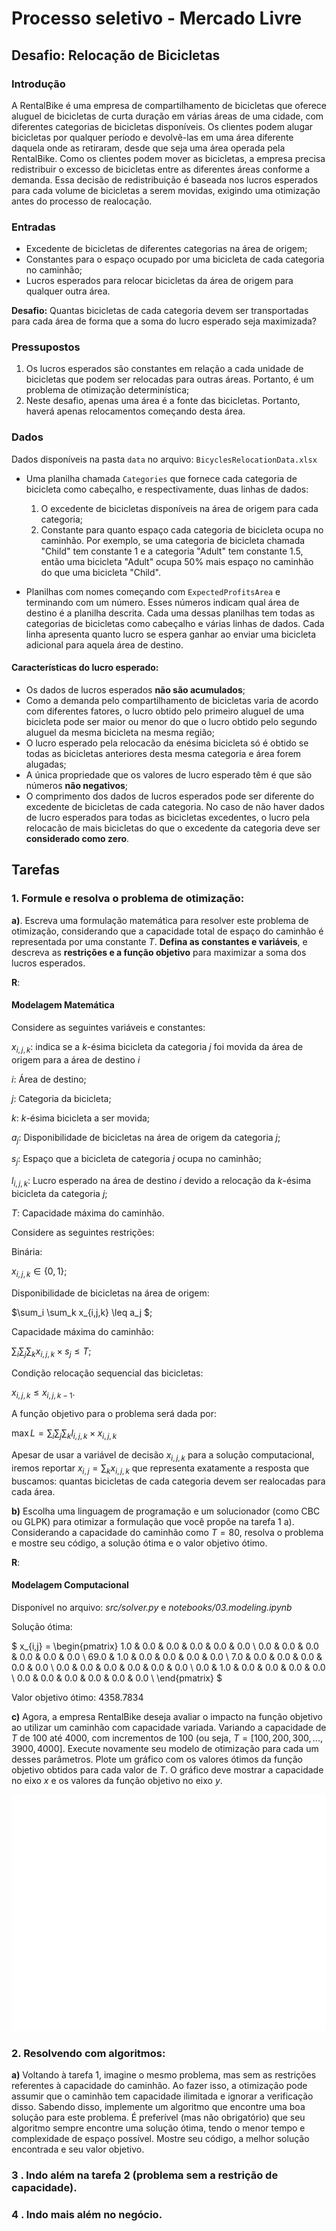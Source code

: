 # Processo seletivo - Mercado Livre

## Desafio: Relocação de Bicicletas

### Introdução

A RentalBike é uma empresa de compartilhamento de bicicletas que oferece aluguel de bicicletas de curta duração em várias áreas de uma cidade, com diferentes categorias de bicicletas disponíveis. Os clientes podem alugar bicicletas por qualquer período e devolvê-las em uma área diferente daquela onde as retiraram, desde que seja uma área operada pela RentalBike. Como os clientes podem mover as bicicletas, a empresa precisa redistribuir o excesso de bicicletas entre as diferentes áreas conforme a demanda. Essa decisão de redistribuição é baseada nos lucros esperados para cada volume de bicicletas a serem movidas, exigindo uma otimização antes do processo de realocação.

### Entradas

- Excedente de bicicletas de diferentes categorias na área de origem;
- Constantes para o espaço ocupado por uma bicicleta de cada categoria no caminhão;
- Lucros esperados para relocar bicicletas da área de origem para qualquer outra área.

**Desafio:** Quantas bicicletas de cada categoria devem ser transportadas para cada área de forma que a soma do lucro esperado seja maximizada?

### Pressupostos
1. Os lucros esperados são constantes em relação a cada unidade de bicicletas que podem ser relocadas para outras áreas. Portanto, é um problema de otimização determinística;
2. Neste desafio, apenas uma área é a fonte das bicicletas. Portanto, haverá apenas relocamentos começando desta área.

### Dados
Dados disponíveis na pasta `data` no arquivo: `BicyclesRelocationData.xlsx`

- Uma planilha chamada `Categories` que fornece cada categoria de bicicleta como cabeçalho, e respectivamente, duas linhas de dados:
    1. O excedente de bicicletas disponíveis na área de origem para cada categoria;
    2. Constante para quanto espaço cada categoria de bicicleta ocupa no caminhão. Por exemplo, se uma categoria de bicicleta chamada "Child" tem constante 1 e a categoria "Adult" tem constante 1.5, então uma bicicleta "Adult" ocupa 50% mais espaço no caminhão do que uma bicicleta "Child".

- Planilhas com nomes começando com `ExpectedProfitsArea` e terminando com um número. Esses números indicam qual área de destino é a planilha descrita. Cada uma dessas planilhas tem todas as categorias de bicicletas como cabeçalho e várias linhas de dados. Cada linha apresenta quanto lucro se espera ganhar ao enviar uma bicicleta adicional para aquela área de destino.

#### Características do lucro esperado:
- Os dados de lucros esperados **não são acumulados**;
- Como a demanda pelo compartilhamento de bicicletas varia de acordo com diferentes fatores, o lucro obtido pelo primeiro aluguel de uma bicicleta pode ser maior ou menor do que o lucro obtido pelo segundo aluguel da mesma bicicleta na mesma região;
- O lucro esperado pela relocacão da enésima bicicleta só é obtido se todas as bicicletas anteriores desta mesma categoria e área forem alugadas;
- A única propriedade que os valores de lucro esperado têm é que são números **não negativos**;
- O comprimento dos dados de lucros esperados pode ser diferente do excedente de bicicletas de cada categoria. No caso de não haver dados de lucro esperados para todas as bicicletas excedentes, o lucro pela relocacão de mais bicicletas do que o excedente da categoria deve ser **considerado como zero**.

## Tarefas

### 1. Formule e resolva o problema de otimização:

**a)**. Escreva uma formulação matemática para resolver este problema de otimização, considerando que a capacidade total de espaço do caminhão é representada por uma constante $T$. **Defina as constantes e variáveis**, e descreva as **restrições e a função objetivo** para maximizar a soma dos lucros esperados.

**R**: 
#### Modelagem Matemática
Considere as seguintes variáveis e constantes: 

$x_{i,j,k}$: indica se a $k$-ésima bicicleta da categoria $j$ foi movida da área de origem para a área de destino $i$

$i$: Área de destino;

$j$: Categoria da bicicleta;

$k$: $k$-ésima bicicleta a ser movida;

$a_j$: Disponibilidade de bicicletas na área de origem da categoria $j$;

$s_j$: Espaço que a bicicleta de categoria $j$ ocupa no caminhão;

$l_{i,j,k}$: Lucro esperado na área de destino $i$ devido a relocação da $k$-ésima bicicleta da categoria $j$;

$T$: Capacidade máxima do caminhão.

Considere as seguintes restrições:

Binária:

$x_{i,j,k} \in \{0, 1\}$;

Disponibilidade de bicicletas na área de origem:

$\sum_i \sum_k x_{i,j,k} \leq a_j $;

Capacidade máxima do caminhão:

$\sum_i \sum_j \sum_k x_{i,j,k} \times s_j \leq T$;

Condição relocação sequencial das bicicletas:

$x_{i,j,k} \leq x_{i,j,k-1}$.

A função objetivo para o problema será dada por:

$\max L = \sum_{i} \sum_{j} \sum_{k} l_{i,j,k} \times x_{i,j,k}$

Apesar de usar a variável de decisão $x_{i,j,k}$ para a solução computacional, iremos reportar $x_{i,j} =  \sum_k x_{i,j,k}$ que representa exatamente a resposta que buscamos: quantas bicicletas de cada categoria devem ser realocadas para cada área.


**b)** Escolha uma linguagem de programação e um solucionador (como CBC ou GLPK) para otimizar a formulação que você propõe na tarefa 1 a). Considerando a capacidade do caminhão como $T=80$, resolva o problema e mostre seu código, a solução ótima e o valor objetivo ótimo.

**R**: 

#### Modelagem Computacional
Disponível no arquivo: *src/solver.py* e *notebooks/03.modeling.ipynb*

Solução ótima:

$ x_{i,j} = \begin{pmatrix}
1.0 & 0.0 & 0.0 & 0.0 & 0.0 & 0.0 \\
0.0 & 0.0 & 0.0 & 0.0 & 0.0 & 0.0 \\
69.0 & 1.0 & 0.0 & 0.0 & 0.0 & 0.0 \\
7.0 & 0.0 & 0.0 & 0.0 & 0.0 & 0.0 \\
0.0 & 0.0 & 0.0 & 0.0 & 0.0 & 0.0 \\
0.0 & 1.0 & 0.0 & 0.0 & 0.0 & 0.0 \\
0.0 & 0.0 & 0.0 & 0.0 & 0.0 & 0.0 \\
\end{pmatrix} $

Valor objetivo ótimo: $4358.7834$

**c)** Agora, a empresa RentalBike deseja avaliar o impacto na função objetivo ao utilizar um caminhão com capacidade variada. Variando a capacidade de $T$ de $100$ até $4000$, com incrementos de $100$ (ou seja, $T= [100, 200, 300, ..., 3900, 4000]$. Execute novamente seu modelo de otimização para cada um desses parâmetros. Plote um gráfico com os valores ótimos da função objetivo obtidos para cada valor de $T$. O gráfico deve mostrar a capacidade no eixo $x$ e os valores da função objetivo no eixo $y$.

![capacity](data/results/truck_capacity.png)

### 2. Resolvendo com algoritmos:

**a)** Voltando à tarefa 1, imagine o mesmo problema, mas sem as restrições referentes à capacidade do caminhão. Ao fazer isso, a otimização pode assumir que o caminhão tem capacidade ilimitada e ignorar a verificação disso. Sabendo disso, implemente um algoritmo que encontre uma boa solução para este problema. É preferível (mas não obrigatório) que seu algoritmo sempre encontre uma solução ótima, tendo o menor tempo e complexidade de espaço possível. Mostre seu código, a melhor solução encontrada e seu valor objetivo.

### 3 . Indo além na tarefa 2 (problema sem a restrição de capacidade).

### 4 . Indo mais além no negócio.